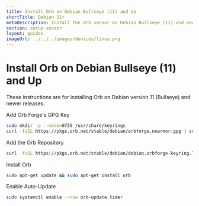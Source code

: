 ```yaml
---
title: Install Orb on Debian Bullseye (11) and Up
shortTitle: Debian 11+
metaDescription: Install the Orb sensor on Debian Bullseye (11) and newer releases
section: setup-sensor
layout: guides
imageUrl: ../../../images/devices/linux.png
---
```


# Install Orb on Debian Bullseye (11) and Up

These instructions are for installing Orb on Debian version 11 (Bullseye) and newer releases.

Add Orb Forge's GPG Key

```bash
sudo mkdir -p --mode=0755 /usr/share/keyrings
curl -fsSL https://pkgs.orb.net/stable/debian/orbforge.noarmor.gpg | sudo tee /usr/share/keyrings/orbforge-keyring.gpg >/dev/null
```

Add the Orb Repository

```bash
curl -fsSL https://pkgs.orb.net/stable/debian/debian.orbforge-keyring.list | sudo tee /etc/apt/sources.list.d/orb.list
```

Install Orb

```bash
sudo apt-get update && sudo apt-get install orb
```

Enable Auto-Update

```bash
sudo systemctl enable --now orb-update.timer
```
